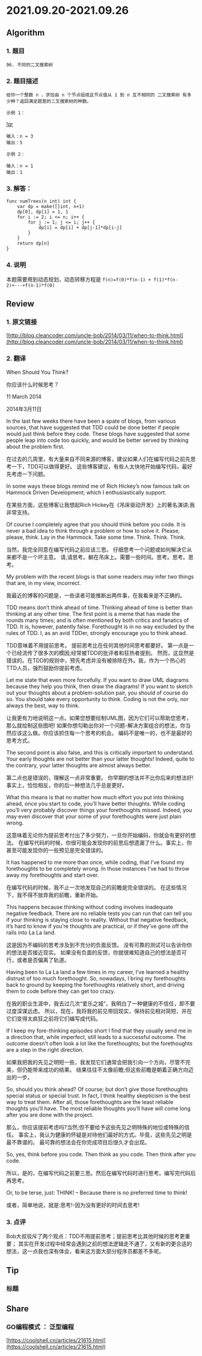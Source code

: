 # 2021.09.20-2021.09.26

## Algorithm
### 1. 题目
```
96. 不同的二叉搜索树
```
### 2. 题目描述
```
给你一个整数 n ，求恰由 n 个节点组成且节点值从 1 到 n 互不相同的 二叉搜索树 有多少种？返回满足题意的二叉搜索树的种数。

示例 1：
```
[!qr](./images/0920_a_1.jpg)
```
输入：n = 3
输出：5
```

```
示例 2：

输入：n = 1
输出：1
```

### 3. 解答：
```golang
func numTrees(n int) int {
	var dp = make([]int, n+1)
	dp[0], dp[1] = 1, 1
	for i := 2; i <= n; i++ {
		for j := 1; j <= i; j++ {
			dp[i] = dp[i] + dp[j-1]*dp[i-j]
		}
	}
	return dp[n]
}
```
### 4. 说明
本题需要用到动态规划，动态转移方程是 `f(n)=f(0)*f(n-1) + f(1)*f(n-2)+···+f(n-1)*f(0)`

## Review
### 1. 原文链接
[http://blog.cleancoder.com/uncle-bob/2014/03/11/when-to-think.html](http://blog.cleancoder.com/uncle-bob/2014/03/11/when-to-think.html)

### 2. 翻译
When Should You Think?

你应该什么时候思考？

11 March 2014

2014年3月11日

In the last few weeks there have been a spate of blogs, from various sources, that have suggested that TDD could be done better if people would just think before they code. 
These blogs have suggested that some people leap into code too quickly, and would be better served by thinking about the problem first.

在过去的几周里，有大量来自不同来源的博客，建议如果人们在编写代码之前先思考一下，TDD可以做得更好。
这些博客建议，有些人太快地开始编写代码，最好先考虑一下问题。

In some ways these blogs remind me of Rich Hickey’s now famous talk on Hammock Driven Development; which I enthusiastically support.

在某些方面，这些博客让我想起Rich Hickey在《吊床驱动开发》上的著名演讲;我非常支持。

Of course I completely agree that you should think before you code. 
It is never a bad idea to think through a problem or how to solve it. 
Please, please, think. Lay in the Hammock. Take some time. Think. Think. Think.

当然，我完全同意在编写代码之前应该三思。
仔细思考一个问题或如何解决它从来都不是一个坏主意。
请,请思考。躺在吊床上。需要一些时间。思考。思考。思考。

My problem with the recent blogs is that some readers may infer two things that are, in my view, incorrect.

我最近的博客的问题是，一些读者可能推断出两件事，在我看来是不正确的。

TDD means don’t think ahead of time.
Thinking ahead of time is better than thinking at any other time.
The first point is a meme that has made the rounds many times; and is often mentioned by both critics and fanatics of TDD. 
It is, however, patently false. Forethought is in no way excluded by the rules of TDD. I, as an avid TDDer, strongly encourage you to think ahead.

TDD意味着不用提前思考。
提前思考比在任何其他时间思考都要好。
第一点是一个已经流传了很多次的模因;经常被TDD的批评者和狂热者提到。
然而，这显然是错误的。在TDD的规则中，预先考虑并没有被排除在外。我，作为一个热心的TTD人员，强烈鼓励你提前考虑。

Let me state that even more forcefully. If you want to draw UML diagrams because they help you think, then draw the diagrams! 
If you want to sketch out your thoughts about a problem-solution pair, you should of course do so. You should take every opportunity to think. 
Coding is not the only, nor always the best, way to think.

让我更有力地说明这一点。如果您想要绘制UML图，因为它们可以帮助您思考，那么就绘制这些图吧!
如果你想勾勒出你对一个问题-解决方案组合的想法，你当然应该这么做。你应该抓住每一个思考的机会。
编码不是唯一的，也不是最好的思考方式。

The second point is also false, and this is critically important to understand. 
Your early thoughts are not better than your latter thoughts! 
Indeed, quite to the contrary, your latter thoughts are almost always better.

第二点也是错误的，理解这一点非常重要。
你早期的想法并不比你后来的想法好!
事实上，恰恰相反，你的后一种想法几乎总是更好。

What this means is that no matter how much effort you put into thinking ahead, once you start to code, you’ll have better thoughts. 
While coding you’ll very probably discover things your forethoughts missed. Indeed, you may even discover that your some of your forethoughts were just plain wrong.

这意味着无论你为提前思考付出了多少努力，一旦你开始编码，你就会有更好的想法。
在编写代码的时候，你很可能会发现你的前思后想遗漏了什么。事实上，你甚至可能发现你的一些预见是完全错误的。

It has happened to me more than once, while coding, that I’ve found my forethoughts to be completely wrong. 
In those instances I’ve had to throw away my forethoughts and start over.

在编写代码的时候，我不止一次地发现自己的前瞻是完全错误的。
在这些情况下，我不得不放弃我的前瞻，重新开始。

This happens because thinking without coding involves inadequate negative feedback. 
There are no reliable tests you can run that can tell you if your thinking is staying close to reality. 
Without that negative feedback, it’s hard to know if you’re thoughts are practical, or if they’ve gone off the rails into La La land.

这是因为不编码的思考涉及到不充分的负面反馈。
没有可靠的测试可以告诉你你的想法是否接近现实。
如果没有负面的反馈，你就很难知道自己的想法是否可行，或者是否偏离了轨道。

Having been to La La land a few times in my career, I’ve learned a healthy distrust of too much forethought. 
So, nowadays, I bring my forethoughts back to ground by keeping the forethoughts relatively short, and driving them to code before they can get too crazy.

在我的职业生涯中，我去过几次“爱乐之城”，我明白了一种健康的不信任，即不要过度深谋远虑。
所以，现在，我将我的前见带回现实，保持前见相对简短，并在它们变得太疯狂之前将它们编写成代码。

If I keep my fore-thinking episodes short I find that they usually send me in a direction that, while imperfect, still leads to a successful outcome. 
The outcome doesn’t often look a lot like the forethoughts; but the forethoughts are a step in the right direction.

如果我把我的先见之明短一些，我发现它们通常会把我引向一个方向，尽管不完美，但仍能带来成功的结果。
结果往往不太像前瞻;但这些前瞻是朝着正确方向迈出的一步。

So, should you think ahead? Of course; but don’t give those forethoughts special status or special trust. 
In fact, I think healthy skepticism is the best way to treat them. After all, those forethoughts are the least reliable thoughts you’ll have. 
The most reliable thoughts you’ll have will come long after you are done with the project.

那么，你应该提前考虑吗?当然;但不要给予这些先见之明特殊的地位或特殊的信任。
事实上，我认为健康的怀疑是对待他们最好的方式。毕竟，这些先见之明是最不靠谱的。
最可靠的想法会在你完成项目后很久才会出现。

So, yes, think before you code. Then think as you code. Then think after you code.

所以，是的，在编写代码之前要三思。然后在编写代码时进行思考。编写完代码后再思考。

Or, to be terse, just: THINK! – Because there is no preferred time to think!

或者，简单地说，就是:思考!-因为没有更好的时间去思考!

### 3. 点评
Bob大叔驳斥了两个观点：TDD不用提前思考；提前思考比其他时候的思考更重要；
其实在开发过程中经常会遇到之前的想法逻辑走不通了，又有新的更合适的想法，这一点我也深有体会，看来这方面大部分程序员都差不多呢。

## Tip
### 标题


## Share
### GO编程模式 ： 泛型编程
[https://coolshell.cn/articles/21615.html](https://coolshell.cn/articles/21615.html)